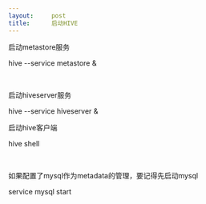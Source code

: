 ```yaml
---
layout:     post
title:      启动HIVE
---
```

<div id="article_content" class="article_content clearfix csdn-tracking-statistics" data-pid="blog" data-mod="popu_307" data-dsm="post">
								            <link rel="stylesheet" href="https://csdnimg.cn/release/phoenix/template/css/ck_htmledit_views-f76675cdea.css">
						<div class="htmledit_views" id="content_views">
                <div id="sina_keyword_ad_area2" class="articalContent newfont_family">
			<p>启动metastore服务</p>
<p>hive --service metastore &amp;</p>
<p> </p>
<p>启动hiveserver服务</p>
<p>hive --service hiveserver &amp;<br></p>
<p>启动hive客户端</p>
<p>hive shell</p>
<p> </p>
<p>如果配置了mysql作为metadata的管理，要记得先启动mysql</p>
<p>service mysql start</p>							
		</div>            </div>
                </div>